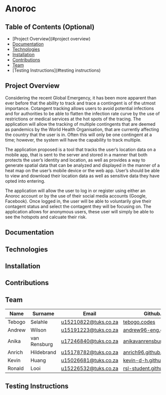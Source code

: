 # Anoroc

## Table of Contents (Optional)

- [Project Overview](#project overview)
- [Documentation](#documentation)
- [Technologies](#technologies)
- [Installation](#installation)
- [Contributions](#contributions)
- [Team](#team)
- [Testing Instructions](#testing instructions)


## Project Overview
Considering the recent Global Emergency, it has been more apparent than ever before that the ability to track and trace a contingent is of the utmost importance. Cotangent tracking allows users to avoid potential infections and for authorities to be able to flatten the infection rate curve by the use of restrictions or medical services at the hot spots of the tracing.
The application will allow the tracking of multiple contingents that are deemed as pandemics by the World Health Organisation, that are currently affecting the country that the user is in. Often this will only be one contingent at a time; however, the system will have the capability to track multiple.

The application proposed is a tool that tracks the user’s location data on a mobile app, that is sent to the server and stored in a manner that both protects the user’s identity and location, as well as provides a way to generate spatial data that can be analyzed and displayed in the manner of a heat map on the user’s mobile device or the web app. User’s should be able to view and download their location data as well as sensitive data they have opted into entering.

The application will allow the user to log in or register using either an Anoroc account or by the use of their social media accounts (Google, Facebook). Once logged in, the user will be able to voluntarily give their contagent status and select the contagent they will be focusing on. The application allows for anonymous users, these user will simply be able to see the hotspots and calcuate their risk.

## Documentation

## Technologies

## Installation

## Contributions

## Team
| Name   | Surname    |        Email         |       Github.io        |
|--------|------------|----------------------|------------------------|
| Tebogo | Selahle     | u15210822@tuks.co.za | [tebogo.codes](https://tebogo.codes/)  |
| Andrew | Wilson     | u15191223@tuks.co.za | [andrew96-eng.github.io](https://andrew96-eng.github.io) |
| Anika  | van Rensburg | u17246840@tuks.co.za | [anikavanrensburg.github.io](https://anikavanrensburg.github.io) |
| Anrich | Hildebrand | u15178782@tuks.co.za | [anrich96.github.io](https://anrich96.github.io) |
| Kevin  | Huang | u15026681@tuks.co.za | [kevin-d-h.github.io](https://kevin-d-h.github.io/myCV/) |
| Ronald | Looi | u15226532@tuks.co.za | [rsl-student.github.io](https://rsl-student.github.io) |

## Testing Instructions
